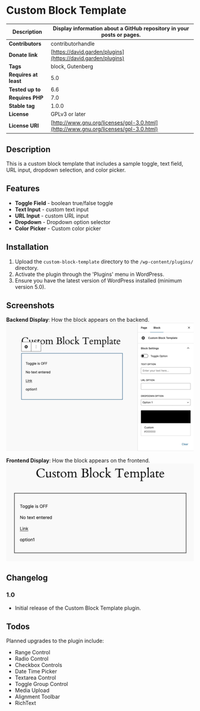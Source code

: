 # Custom Block Template

| **Description**       | Display information about a GitHub repository in your posts or pages.                |
| --------------------- | ------------------------------------------------------------------------------------ |
| **Contributors**      | contributorhandle                                                                    |
| **Donate link**       | [https://david.garden/plugins](https://david.garden/plugins)                         |
| **Tags**              | block, Gutenberg                                                                     |
| **Requires at least** | 5.0                                                                                  |
| **Tested up to**      | 6.6                                                                                  |
| **Requires PHP**      | 7.0                                                                                  |
| **Stable tag**        | 1.0.0                                                                                |
| **License**           | GPLv3 or later                                                                       |
| **License URI**       | [http://www.gnu.org/licenses/gpl-3.0.html](http://www.gnu.org/licenses/gpl-3.0.html) |


## Description

This is a custom block template that includes a sample toggle, text field, URL input, dropdown selection, and color picker.

## Features

- **Toggle Field** - boolean true/false toggle
- **Text Input** - custom text input
- **URL Input** - custom URL input
- **Dropdown** - Dropdown option selector
- **Color Picker** - Custom color picker

## Installation

1. Upload the `custom-block-template` directory to the `/wp-content/plugins/` directory.
2. Activate the plugin through the 'Plugins' menu in WordPress.
3. Ensure you have the latest version of WordPress installed (minimum version 5.0).

## Screenshots

**Backend Display**: How the block appears on the backend.
![Screenshot of backend of custom block template](screenshots/custom-block-template-backend.jpg "Screenshot of backend of custom block template")

**Frontend Display**: How the block appears on the frontend.
![Screenshot of frontend of custom block template](screenshots/custom-block-template-frontend.jpg "Screenshot of frontend of custom block template")

## Changelog

### 1.0
* Initial release of the Custom Block Template plugin.

## Todos

Planned upgrades to the plugin include:

- Range Control
- Radio Control
- Checkbox Controls
- Date Time Picker
- Textarea Control
- Toggle Group Control
- Media Upload
- Alignment Toolbar
- RichText
